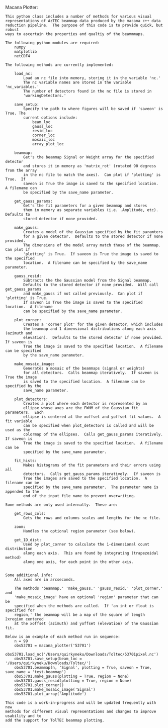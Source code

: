 Macana Plotter:
    
    This python class includes a number of methods for various visual 
    representations of AzTEC beammap data produced by the macana c++ data 
    reduction pipeline.  The purpose of this code is to provide quick, but robust
    ways to ascertain the properties and qualtiy of the beammmaps.
    
    The following python modules are required:
        numpy
        matplotlib
        netCDF4
        
    The following methods are currently implemented:
        
        load_nc: 
            Load an nc file into memory, storing it in the variable 'nc.'
            The nc variable names are stored in the variable 'nc_variables.'
            The number of detectors found in the nc file is stored in
            'workingDetectors.'
        
        save_setup: 
            Specify the path to where figures will be saved if 'saveon' is True. The
            current options include:
                beam_loc
                gauss_loc 
                resid_loc
                corner_loc 
                mosaic_loc
                array_plot_loc
        
        beammap: 
            Get's the beammap Signal or Weight array for the specified detector
            and stores it in memory as 'matrix_rot' (rotated 90 degress from the array 
            in the nc file to match the axes).  Can plot if 'plotting' is True.  If 
            saveon is True the image is saved to the specified location.  A filename can
            be specified by the save_name parameter.
        
        get_gauss_params: 
            Get's the fit parameters for a given beammap and stores 
            them in memory as separate variables (i.e. .Amplitude, etc).  Defaults to 
            stored detector if none provided.
        
        make_gauss: 
            Creates a model of the Gaussian specified by the fit paramters
            for a given detector.  Defaults to the stored detector if none provided.
            The dimensions of the model array match those of the beammap. Can plot if 
            'plotting' is True.  If saveon is True the image is saved to the specified 
            location.  A filename can be specified by the save_name parameter.
        
        gauss_resid: 
            Subtracts the the Gaussian model from the Signal beammap.  
            Defaults to the stored detector if none provided.  Will call get_gauss_params
            and make_gauss if not called previously.  Can plot if  'plotting' is True.  
            If saveon is True the image is saved to the specified location.  A filename 
            can be specified by the save_name parameter.
        
        plot_corner:  
            Creates a 'corner plot' for the given detector, which includes
            the beammap and 1 dimensional distributions along each axis (azimuth and 
            elevation).  Defaults to the stored detector if none provided.  If saveon is
            True the image is saved to the specified location.  A filename can be specified 
            by the save_name parameter.
        
        make_mosaic_image:  
            Generates a mosaic of the beammaps (signal or weights)
            for all detectors.  Calls beammap iteratively.  If saveon is True the image 
            is saved to the specified location.  A filename can be specified by the 
            save_name parameter.
        
        plot_detectors:  
            Creates a plot where each detector is represented by an
            ellipse whose axes are the FWHM of the Gaussian fit parameters.  Each
            ellipse is centered at the xoffset and yoffset fit values.  A fit variable
            can be specified when plot_detectors is called and will be used as the
            colormap of the ellipses.  Calls get_gauss_params iteratively.  If saveon is
            True the image is saved to the specified location.  A filename can be 
            specified by the save_name parameter.
        
        fit_hists: 
            Makes histograms of the fit parameters and their errors using all
            detectors.  Calls get_gauss_params iteratively.  If saveon is 
            True the images are saved to the specified location.  A filename can be 
            specified by the save_name parameter.  The parameter name is appended to the
            end of the input file name to prevent overwriting.
        
    Some methods are only used internally.  These are:
        
        get_rows_cols:
            Gets the rows and columns scales and lengths for the nc file.
            
        zoom:
            Handles the optional region parameter (see below).
        
        get_1D_dist:
            Used by plot_corner to calculate the 1-dimensional count distribution
            along each axis.  This are found by integrating (trapezoidal method)
            along one axis, for each point in the other axis.
        
    
    Some additional info:
        All axes are in arcseconds.
        
        The methods 'beammap,' 'make_gauss,' 'gauss_resid,' 'plot_corner,' and 
        'make_mosaic_image' have an optional 'region' parameter that can be
        specified when the methods are called.  If 'an int or float is specified for
        region,' the beammap will be a map of the square of length 2xregion centered
        at the xoffset (azimuth) and yoffset (elevation) of the Gaussian fit.
        
    Below is an example of each method run in sequence:
        n = 99
        obs53701 = macana_plotter('53701')
        obs53701.load_nc('/Users/quirkyneku/Downloads/Toltec/53701pixel.nc')
        obs53701.save_setup(beam_loc = '/Users/quirkyneku/Downloads/Toltec/')
        obs53701.beammap(n, 'Signal', plotting = True, saveon = True, save_name = 'test-beammap')
        obs53701.make_gauss(plotting = True, region = None)
        obs53701.gauss_resid(plotting = True, region = None)
        obs53701.plot_corner()
        obs53701.make_mosaic_image('Signal')
        obs53701.plot_array('Amplitude')
        
    This code is a work-in-progress and will be updated frequently with new 
    methods for different visual representations and changes to improve usability and to
    add the support for TolTEC beammap plotting.
